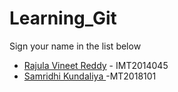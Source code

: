 # Learning_Git

Sign your name in the list below

- [Rajula Vineet Reddy](http://github.com/rajula96reddy/) - IMT2014045
- [Samridhi Kundaliya ](https://github.com/sam1096) -MT2018101
